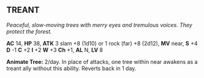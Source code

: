 ## TREANT

_Peaceful, slow-moving trees with merry eyes and tremulous voices. They protect the forest._

**AC** 14, **HP** 38, **ATK** 3 slam +8 (1d10) or 1 rock (far) +8 (2d12), **MV** near, **S** +4 **D** -1 **C** +2 **I** +2 **W** +3 **Ch** +1, **AL** N, **LV** 8

**Animate Tree:** 2/day. In place of attacks, one tree within near awakens as a treant ally without this ability. Reverts back in 1 day.

